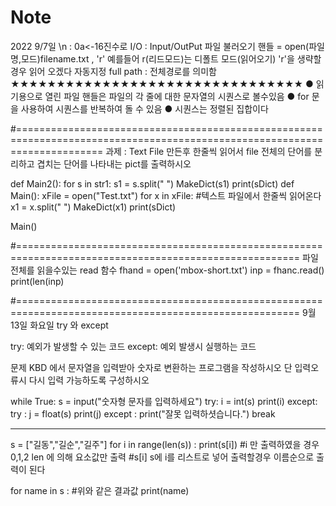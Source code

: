 # Note
2022 9/7일
\n : 0a<-16진수로
I/O : Input/OutPut
파일 불러오기
핸들 = open(파일명,모드)filename.txt , 'r' 예를들어 r(리드모드)는 디폴트 모드(읽어오기) 'r'을 생략할경우 읽어 오겠다 자동지정
full path : 전체경로를 의미함 ★★★★★★★★★★★★★★★★★★★★★★★★★★★★★★★★
● 읽기용으로 열린 파일 핸들은 파일의 각 줄에 대한 문자열의 시퀀스로 볼수있음
● for 문을 사용하여 시퀀스를 반복하여 돌 수 있음
● 시퀀스는 정렬된 집합이다

#===========================================================================================================================
과제 : Text File 만든후
한줄씩 읽어서 file 전체의 단어를 분리하고 겹치는 단어를 나타내는 pict를 출력하시오


def Main2():
    for s in str1:
        s1 = s.split(" ")
        MakeDict(s1)
    print(sDict)
def Main():
    xFile = open("Test.txt")
    for x in xFile:                 #텍스트 파일에서 한줄씩 읽어온다
        x1 = x.split(" ")
        MakeDict(x1)
    print(sDict)
        
Main()



#=======================================================================================================
파일 전체를 읽을수있는 read 함수
fhand = open('mbox-short.txt')
inp = fhanc.read()
print(len(inp)

#=======================================================================================================
9월 13일 화요일
try 와 except

try:
	예외가 발생할 수 있는 코드
except:
	예외 발생시 실행하는 코드

문제
KBD 에서 문자열을 입력받아 숫자로 변환하는 프로그램을 작성하시오 단 입력오류시 다시 입력 가능하도록 구성하시오

while True:
    s = input("숫자형 문자를 입력하세요")
    try:
        i = int(s)
        print(i)
    except:
        try :
            j = float(s)
            print(j)
        except :
            print("잘못 입력하셧습니다.")
            break
	    
	    
	    
--------------------------------------------------------------------------------------------------------------------------------------	    
	    
s = ["길동","길순","길주"]
for i in range(len(s)) :
    print(s[i])           #i 만 출력하였을 경우 0,1,2 len 에 의해 요소값만 출력
                            #s[i] s에 i를 리스트로 넣어 출력할경우 이름순으로 출력이 된다

for name in s :         #위와 같은 결과값
    print(name)
